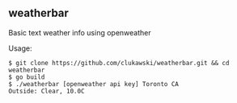 ## weatherbar

Basic text weather info using openweather

Usage:

```
$ git clone https://github.com/clukawski/weatherbar.git && cd weatherbar
$ go build
$ ./weatherbar [openweather api key] Toronto CA
Outside: Clear, 10.0C
```
